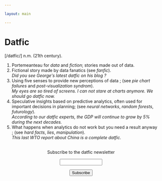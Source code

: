 ```yaml
---

layout: main

---
```


# Datfic

[/datfic/] n.m. (21th century). 

1. Portemeanteau for *data* and *fiction*; stories made out of data.
1. Fictional story made by data fanatics (see *fanfic*).  
*Did you see George's latest datfic on his blog ?* 
1. Using five senses to provide new perceptions of data ; (see *pie chart failures* and *post-visualization syndrom*).  
*My eyes are so tired of screens. I can not stare at charts anymore. We should go datfic now.*
1. Speculative insights based on predictive analytics, often used for important decisions in planning; (see *neural networks*, *random forests*, *futurology*).  
*According to our datfic experts, the GDP will continue to grow by 5% during the next decades.*
1. What happens when analytics do not work but you need a result anyway ; (see *hard facts*, *lies*, *manipulation*).  
*This last WTO report about China is a complete datfic.*

 <form style="padding:3px;text-align:center;" action="https://tinyletter.com/datfic" method="post" target="popupwindow" onsubmit="window.open('https://tinyletter.com/datfic', 'popupwindow', 'scrollbars=yes,width=800,height=600');return true">

<p>
	<label for="tlemail">Subscribe to the datfic newsletter</label></p>
	<p><input type="text" style="width:140px" name="email" id="tlemail" /></p>
	<input type="hidden" value="1" name="embed"/><input type="submit" value="Subscribe" />
<!--	<p><a href="https://tinyletter.com" target="_blank">powered by TinyLetter</a></p> -->
</form>
         
